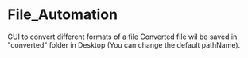 # File_Automation
GUI to convert different formats of a file
Converted file wil be saved in "converted" folder in Desktop (You can change the default pathName).
